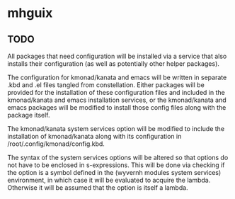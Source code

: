 # mhguix

## TODO
All packages that need configuration will be installed via a service that also installs their configuration (as well as potentially other helper packages).

The configuration for kmonad/kanata and emacs will be written in separate .kbd and .el files tangled from constellation. Either packages will be provided for the installation of these configuration files and included in the kmonad/kanata and emacs installation services, or the kmonad/kanata and emacs packages will be modified to install those config files along with the package itself.

The kmonad/kanata system services option will be modified to include the installation of kmonad/kanata along with its configuration in /root/.config/kmonad/config.kbd.

The syntax of the system services options will be altered so that options do not have to be enclosed in s-expressions. This will be done via checking if the option is a symbol defined in the (wyvernh modules system services) environment, in which case it will be evaluated to acquire the lambda. Otherwise it will be assumed that the option is itself a lambda.